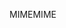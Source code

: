 <span data-ttu-id="4276c-101">MIME</span><span class="sxs-lookup"><span data-stu-id="4276c-101">MIME</span></span>